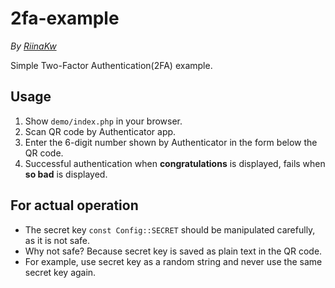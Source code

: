 # 2fa-example

*By [RiinaKw](https://riina-k.net/)*

Simple Two-Factor Authentication(2FA) example.

## Usage
1. Show `demo/index.php` in your browser.
1. Scan QR code by Authenticator app.
1. Enter the 6-digit number shown by Authenticator in the form below the QR code.
1. Successful authentication when **congratulations** is displayed, fails when **so bad** is displayed.


## For actual operation
* The secret key `const Config::SECRET` should be manipulated carefully, as it is not safe.
* Why not safe? Because secret key is saved as plain text in the QR code.
* For example, use secret key as a random string and never use the same secret key again.
